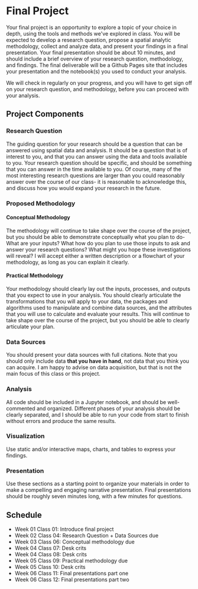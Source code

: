 # Final Project

Your final project is an opportunity to explore a topic of your choice in depth, using the tools and methods we've explored in class. You will be expected to develop a research question, propose a spatial analytic methodology, collect and analyze data, and present your findings in a final presentation. Your final presentation should be about 10 minutes, and should include a brief overview of your research question, methodology, and findings. The final deliverable will be a Github Pages site that includes your presentation and the notebook(s) you used to conduct your analysis.

We will check in regularly on your progress, and you will have to get sign off on your research question, and methodology, before you can proceed with your analysis.

## Project Components

### Research Question

The guiding question for your research should be a question that can be answered using spatial data and analysis. It should be a question that is of interest to you, and that you can answer using the data and tools available to you. Your research question should be specific, and should be something that you can answer in the time available to you. Of course, many of the most interesting research questions are larger than you could reasonably answer over the course of our class- it is reasonable to acknowledge this, and discuss how you would expand your research in the future.

### Proposed Methodology

#### Conceptual Methodology

The methodology will continue to take shape over the course of the project, but you should be able to demonstrate conceptually what you plan to do- What are your inputs? What how do you plan to use those inputs to ask and answer your research questions? What might you hope these investigations will reveal? I will accept either a written description or a flowchart of your methodology, as long as you can explain it clearly.

#### Practical Methodology

Your methodology should clearly lay out the inputs, processes, and outputs that you expect to use in your analysis. You should clearly articulate the transformations that you will apply to your data, the packages and algorithms used to manipulate and combine data sources, and the attributes that you will use to calculate and evaluate your results. This will continue to take shape over the course of the project, but you should be able to clearly articulate your plan.

### Data Sources

You should present your data sources with full citations. Note that you should only include data **that you have in hand**, not data that you think you can acquire. I am happy to advise on data acquisition, but that is not the main focus of this class or this project.

### Analysis

All code should be included in a Jupyter notebook, and should be well-commented and organized. Different phases of your analysis should be clearly separated, and I should be able to run your code from start to finish without errors and produce the same results.

### Visualization

Use static and/or interactive maps, charts, and tables to express your findings.

### Presentation

Use these sections as a starting point to organize your materials in order to make a compelling and engaging narrative presentation. Final presentations should be roughly seven minutes long, with a few minutes for questions.

## Schedule

- Week 01 Class 01: Introduce final project
- Week 02 Class 04: Research Question + Data Sources due
- Week 03 Class 06: Conceptual methodology due
- Week 04 Class 07: Desk crits
- Week 04 Class 08: Desk crits
- Week 05 Class 09: Practical methodology due
- Week 05 Class 10: Desk crits
- Week 06 Class 11: Final presentations part one
- Week 06 Class 12: Final presentations part two
